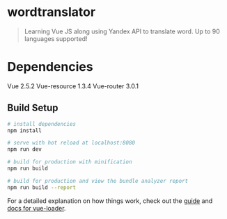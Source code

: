 # wordtranslator

> Learning Vue JS along using Yandex API to translate word.
  Up to 90 languages supported!

# Dependencies

Vue 2.5.2
Vue-resource 1.3.4
Vue-router 3.0.1


## Build Setup

``` bash
# install dependencies
npm install

# serve with hot reload at localhost:8080
npm run dev

# build for production with minification
npm run build

# build for production and view the bundle analyzer report
npm run build --report
```

For a detailed explanation on how things work, check out the [guide](http://vuejs-templates.github.io/webpack/) and [docs for vue-loader](http://vuejs.github.io/vue-loader).
